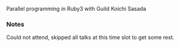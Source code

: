 Parallel programming in Ruby3 with Guild
Koichi Sasada

### Notes

Could not attend, skipped all talks at this time slot to get some rest.
